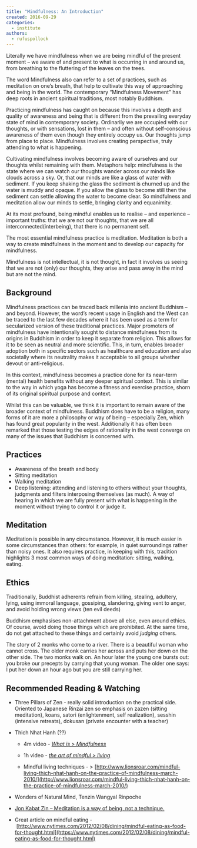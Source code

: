 ```yaml
---
title: "Mindfulness: An Introduction"
created: 2016-09-29
categories: 
  - institute
authors: 
  - rufuspollock
---
```


Literally we have mindfulness when we are being mindful of the present moment – we aware of and present to what is occurring in and around us, from breathing to the fluttering of the leaves on the trees.

The word Mindfulness also can refer to a set of practices, such as meditation on one’s breath, that help to cultivate this way of approaching and being in the world. The contemporary “Mindfulness Movement” has deep roots in ancient spiritual traditions, most notably Buddhism.

Practicing mindfulness has caught on because this involves a depth and quality of awareness and being that is different from the prevailing everyday state of mind in contemporary society. Ordinarily we are occupied with our thoughts, or with sensations, lost in them – and often without self-conscious awareness of them even though they entirely occupy us. Our thoughts jump from place to place. Mindfulness involves creating perspective, truly attending to what is happening.

Cultivating mindfulness involves becoming aware of ourselves and our thoughts whilst remaining with them. Metaphors help: mindfulness is the state where we can watch our thoughts wander across our minds like clouds across a sky. Or, that our minds are like a glass of water with sediment. If you keep shaking the glass the sediment is churned up and the water is muddy and opaque. If you allow the glass to become still then the sediment can settle allowing the water to become clear. So mindfulness and meditation allow our minds to settle, bringing clarity and equanimity.

At its most profound, being mindful enables us to realise – and experience – important truths: that we are not our thoughts, that we are all interconnected(interbeing), that there is no permanent self.

The most essential mindfulness practice is meditation. Meditation is both a way to create mindfulness in the moment and to develop our capacity for mindfulness.

Mindfulness is not intellectual, it is not thought, in fact it involves us seeing that we are not (only) our thoughts, they arise and pass away in the mind but are not the mind.

## Background

Mindfulness practices can be traced back millenia into ancient Buddhism – and beyond. However, the word’s recent usage in English and the West can be traced to the last few decades where it has been used as a term for secularized version of these traditional practices. Major promoters of mindfulness have intentionally sought to distance mindfulness from its origins in Buddhism in order to keep it separate from religion. This allows for it to be seen as neutral and more scientific. This, in turn, enables broader adoption both in specific sectors such as healthcare and education and also societally where its neutrality makes it acceptable to all groups whether devout or anti-religious.

In this context, mindfulness becomes a practice done for its near-term (mental) health benefits without any deeper spiritual context. This is similar to the way in which yoga has become a fitness and exercise practice, shorn of its original spiritual purpose and context.

Whilst this can be valuable, we think it is important to remain aware of the broader context of mindfulness. Buddhism does have to be a religion, many forms of it are more a philosophy or way of being – especially Zen, which has found great popularity in the west. Additionally it has often been remarked that those testing the edges of rationality in the west converge on many of the issues that Buddhism is concerned with.

## Practices

- Awareness of the breath and body
- Sitting meditation
- Walking meditation
- Deep listening: attending and listening to others without your thoughts, judgments and filters interposing themselves (as much). A way of hearing in which we are fully present with what is happening in the moment without trying to control it or judge it.

## Meditation

Meditation is possible in any circumstance. However, it is much easier in some circumstances than others: for example, in quiet surroundings rather than noisy ones. It also requires practice, in keeping with this, tradition highlights 3 most common ways of doing meditation: sitting, walking, eating.

## Ethics

Traditionally, Buddhist adherents refrain from killing, stealing, adultery, lying, using immoral language, gossiping, slandering, giving vent to anger, and avoid holding wrong views (ten evil deeds)

Buddhism emphasises non-attachment above all else, even around ethics. Of course, avoid doing those things which are prohibited. At the same time, do not get attached to these things and certainly avoid _judging_ others.

The story of 2 monks who come to a river. There is a beautiful woman who cannot cross. The older monk carries her across and puts her down on the other side. The two monks walk on. An hour later the young one bursts out: you broke our precepts by carrying that young woman. The older one says: I put her down an hour ago but you are still carrying her.

## Recommended Reading & Watching

- Three Pillars of Zen - really solid introduction on the practical side. Oriented to Japanese Rinzai zen so emphasis on zazen (sitting meditation), koans, satori (enlightenment, self realization), sesshin (intensive retreats), dokusan (private encounter with a teacher)

- Thich Nhat Hanh (??)
    
    - 4m video - [_What is > Mindfulness_](https://www.youtube.com/watch?v=xD7i6VUOriI)
    
    - 1h video - [_the art of mindful > living_](https://www.youtube.com/watch?v=dDXcIaUKHDU)
    - Mindful living techniques - > [http://www.lionsroar.com/mindful-living-thich-nhat-hanh-on-the-practice-of-mindfulness-march-2010/](http://www.lionsroar.com/mindful-living-thich-nhat-hanh-on-the-practice-of-mindfulness-march-2010/)

- Wonders of Natural Mind, Tenzin Wangyal Rinpoche

- [Jon Kabat Zin – Meditation is a way of being, not a technique.](assets/JKZ_thinking.pdf)

- Great article on mindful eating - [http://www.nytimes.com/2012/02/08/dining/mindful-eating-as-food-for-thought.html](https://www.nytimes.com/2012/02/08/dining/mindful-eating-as-food-for-thought.html)
